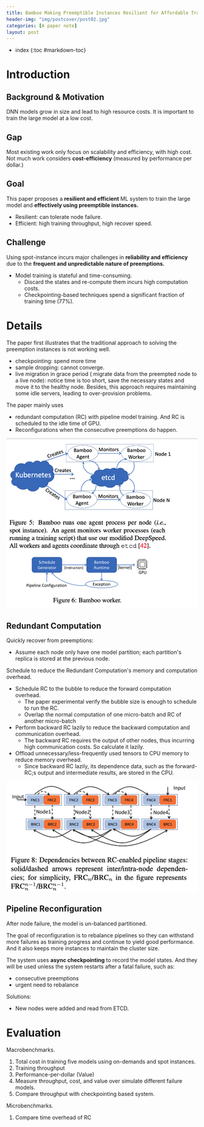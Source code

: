 ```yaml
---
title: Bamboo Making Preemptible Instances Resilient for Affordable Training of Large DNNs
header-img: "img/postcover/post02.jpg"
categories: [A paper note]
layout: post
---
```



- index
{:toc #markdown-toc}
# Introduction

## Background & Motivation

DNN models grow in size and lead to high resource costs. It is important to train the large model at a low cost. 

## Gap

Most existing work only focus on scalability and efficiency, with high cost. Not much work considers **cost-efficiency** (measured by performance per dollar.)

## Goal

This paper proposes a **resilient and efficient** ML system to train the large model and **effectively using preemptible instances.**

- Resilient: can tolerate node failure.
- Efficient: high training throughput, high recover speed.

## Challenge

Using spot-instance incurs major challenges in **reliability and efficiency** due to the **frequent and unpredictable nature of preemptions.**

- Model training is stateful and time-consuming.
  - Discard the states and re-compute them incurs high computation costs. 
  - Checkpointing-based techniques spend a significant fraction of training time (77%).

# Details

The paper first illustrates that the traditional approach to solving the preemption instances is not working well.

- checkpointing: spend more time
- sample dropping: cannot converge. 
- live migration in grace period ( migrate data from the preempted node to a live node): notice time is too short, save the necessary states and move it to the healthy node. Besides, this approach requires maintaining some idle servers, leading to over-provision problems. 

The paper mainly uses 

- redundant computation (RC) with pipeline model training. And RC is scheduled to the idle time of GPU. 
- Reconfigurations when the consecutive preemptions do happen. 

![image-20221110225109679](../../img/a_img_store/image-20221110225109679.png)

## Redundant Computation

Quickly recover from preemptions:

- Assume each node only have one model partition; each partition's replica is stored at the previous node. 

Schedule to reduce the Redundant Computation's memory and computation overhead.

- Schedule RC to the bubble to reduce the forward computation overhead. 
  - The paper experimental verify the bubble size is enough to schedule to run the RC.
  - Overlap the normal computation of one micro-batch and RC of another micro-batch
- Perform backward RC lazily to reduce the backward computation and communication overhead.
  - The backward RC requires the output of other nodes, thus incurring high communication costs. So calculate it lazily.
- Offload unnecessary/less-frequently used tensors to CPU memory to reduce memory overhead.
  - Since backward RC lazily, its dependence data, such as the forward-RC;s output and intermediate results, are stored in the CPU.

![image-20221110231050739](../../img/a_img_store/image-20221110231050739.png)

## Pipeline Reconfiguration

After node failure, the model is un-balanced partitioned. 

The goal of reconfiguration is to rebalance pipelines so they can withstand more failures as training progress and continue to yield good performance. And it also keeps more instances to maintain the cluster size. 

The system uses **async checkpointing** to record the model states. And they will be used unless the system restarts after a fatal failure, such as:

- consecutive preemptions
- urgent need to rebalance

Solutions:

- New nodes were added and read from ETCD.

# Evaluation

Macrobenchmarks.

1. Total cost in training five models using on-demands and spot instances.
2. Training throughput
3. Performance-per-dollar (Value)
4. Measure throughput, cost, and value over simulate different failure models. 
5. Compare throughput with checkpointing based system. 

Microbenchmarks.

1. Compare time overhead of RC



